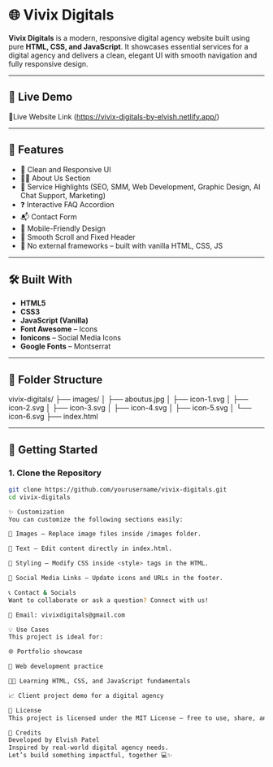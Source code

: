 # 🌐 Vivix Digitals

**Vivix Digitals** is a modern, responsive digital agency website built using pure **HTML, CSS, and JavaScript**. It showcases essential services for a digital agency and delivers a clean, elegant UI with smooth navigation and fully responsive design.

---

## 📸 Live Demo

🔗Live Website Link (https://vivix-digitals-by-elvish.netlify.app/)


---

## 🧩 Features

- 🎯 Clean and Responsive UI
- 👨‍💻 About Us Section
- 💼 Service Highlights (SEO, SMM, Web Development, Graphic Design, AI Chat Support, Marketing)
- ❓ Interactive FAQ Accordion
- 📬 Contact Form
- 📱 Mobile-Friendly Design
- 🔄 Smooth Scroll and Fixed Header
- 🧠 No external frameworks – built with vanilla HTML, CSS, JS

---

## 🛠️ Built With

- **HTML5**
- **CSS3**
- **JavaScript (Vanilla)**
- **Font Awesome** – Icons
- **Ionicons** – Social Media Icons
- **Google Fonts** – Montserrat

---

## 📁 Folder Structure

vivix-digitals/
├── images/
│ ├── aboutus.jpg
│ ├── icon-1.svg
│ ├── icon-2.svg
│ ├── icon-3.svg
│ ├── icon-4.svg
│ ├── icon-5.svg
│ └── icon-6.svg
├── index.html


---

## 🚀 Getting Started

### 1. Clone the Repository

```bash
git clone https://github.com/yourusername/vivix-digitals.git
cd vivix-digitals

✨ Customization
You can customize the following sections easily:

🔧 Images – Replace image files inside /images folder.

📃 Text – Edit content directly in index.html.

🎨 Styling – Modify CSS inside <style> tags in the HTML.

🛜 Social Media Links – Update icons and URLs in the footer.

📞 Contact & Socials
Want to collaborate or ask a question? Connect with us!

📧 Email: vivixdigitals@gmail.com

💡 Use Cases
This project is ideal for:

🌐 Portfolio showcase

🧪 Web development practice

🧑‍🎓 Learning HTML, CSS, and JavaScript fundamentals

📈 Client project demo for a digital agency

📜 License
This project is licensed under the MIT License – free to use, share, and modify.

🙌 Credits
Developed by Elvish Patel
Inspired by real-world digital agency needs.
Let’s build something impactful, together 💻✨
